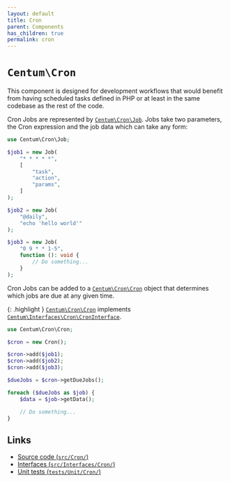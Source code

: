 ```yaml
---
layout: default
title: Cron
parent: Components
has_children: true
permalink: cron
---
```




# `Centum\Cron`

This component is designed for development workflows that would benefit from having scheduled tasks defined in PHP or at least in the same codebase as the rest of the code.

Cron Jobs are represented by [`Centum\Cron\Job`](https://github.com/SidRoberts/centum/blob/main/src/Cron/Job.php).
Jobs take two parameters, the Cron expression and the job data which can take any form:

```php
use Centum\Cron\Job;

$job1 = new Job(
    "* * * * *",
    [
        "task",
        "action",
        "params",
    ]
);

$job2 = new Job(
    "@daily",
    "echo 'hello world'"
);

$job3 = new Job(
    "0 9 * * 1-5",
    function (): void {
        // Do something...
    }
);
```

Cron Jobs can be added to a [`Centum\Cron\Cron`](https://github.com/SidRoberts/centum/blob/main/src/Cron/Cron.php) object that determines which jobs are due at any given time.

{: .highlight }
[`Centum\Cron\Cron`](https://github.com/SidRoberts/centum/blob/main/src/Cron/Cron.php) implements [`Centum\Interfaces\Cron\CronInterface`](https://github.com/SidRoberts/centum/blob/main/src/Interfaces/Cron/CronInterface.php).

```php
use Centum\Cron\Cron;

$cron = new Cron();

$cron->add($job1);
$cron->add($job2);
$cron->add($job3);

$dueJobs = $cron->getDueJobs();

foreach ($dueJobs as $job) {
    $data = $job->getData();

    // Do something...
}
```



## Links

- [Source code (`src/Cron/`)](https://github.com/SidRoberts/centum/blob/main/src/Cron/)
- [Interfaces (`src/Interfaces/Cron/`)](https://github.com/SidRoberts/centum/blob/main/src/Interfaces/Cron/)
- [Unit tests (`tests/Unit/Cron/`)](https://github.com/SidRoberts/centum/blob/main/tests/Unit/Cron/)
